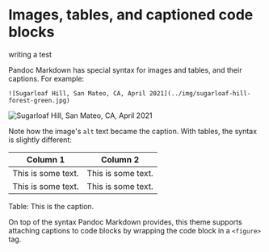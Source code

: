 # Images, tables, and captioned code blocks


writing a test

Pandoc Markdown has special syntax for images and tables, and their captions.
For example:

```
![Sugarloaf Hill, San Mateo, CA, April 2021](../img/sugarloaf-hill-forest-green.jpg)
```

![Sugarloaf Hill, San Mateo, CA, April 2021](../img/sugarloaf-hill-forest-green.jpg)

Note how the image's `alt` text became the caption. With tables, the syntax is
slightly different:

| **Column 1**       | **Column 2**       |
| ------------------ | ------------------ |
| This is some text. | This is some text. |
| This is some text. | This is some text. |

Table: This is the caption.

On top of the syntax Pandoc Markdown provides, this theme supports attaching
captions to code blocks by wrapping the code block in a `<figure>` tag.
